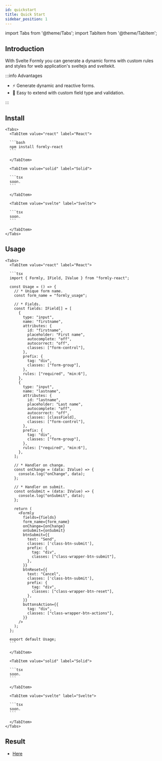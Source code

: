 ```yaml
---
id: quickstart
title: Quick Start
sidebar_position: 1
---
```


import Tabs from '@theme/Tabs';
import TabItem from '@theme/TabItem';

## Introduction

With Svelte Formly you can generate a dynamic forms with custom rules and styles for web application's sveltejs and sveltekit.

:::info Advantages

<ul>
<li>⚡ Generate dynamic and reactive forms.</li>
<li> 🙂 Easy to extend with custom field type and validation.</li>
</ul>
:::

<!-- ## Pre-requisites

- You should be an existing vim user or keen to learn nvim + nvchad (through these docs)
- [Neovim 0.7.2](https://github.com/neovim/neovim/releases/tag/v0.7.2)
- If neovim's very old for your OS then consider trying this [neovim version manager](https://github.com/MordechaiHadad/bob)
- [Use a Nerd Font](https://www.nerdfonts.com/) in your terminal emulator.
- Make sure to delete this folder `~/.local/share/nvim` on linux/Macos or `~\AppData\Local\nvim` and `~\AppData\Local\nvim-data` on windows -->

## Install

````mdx-code-block
<Tabs>
  <TabItem value="react" label="React">

  ```bash
  npm install formly-react
  ```

  </TabItem>

  <TabItem value="solid" label="Solid">

  ```tsx
  soon.
  ```

  </TabItem>

  <TabItem value="svelte" label="Svelte">

  ```tsx
  soon.
  ```

  </TabItem>
</Tabs>
````

## Usage

````mdx-code-block
<Tabs>
  <TabItem value="react" label="React">

  ```tsx
  import { Formly, IField, IValue } from "formly-react";

  const Usage = () => {
    // * Unique form name.
    const form_name = "formly_usage";

    // * Fields.
    const fields: IField[] = [
      {
        type: "input",
        name: "firstname",
        attributes: {
          id: "firstname",
          placeholder: "First name",
          autocomplete: "off",
          autocorrect: "off",
          classes: ["form-control"],
        },
        prefix: {
          tag: "div",
          classes: ["form-group"],
        },
        rules: ["required", "min:6"],
      },
      {
        type: "input",
        name: "lastname",
        attributes: {
          id: "lastname",
          placeholder: "Last name",
          autocomplete: "off",
          autocorrect: "off",
          classes: [classField],
          classes: ["form-control"],
        },
        prefix: {
          tag: "div",
          classes: ["form-group"],
        },
        rules: ["required", "min:6"],
      },
    ];

    // * Handler on change.
    const onChange = (data: IValue) => {
      console.log("onChange", data);
    };

    // * Handler on submit.
    const onSubmit = (data: IValue) => {
      console.log("onSubmit", data);
    };

    return (
      <Formly
        fields={fields}
        form_name={form_name}
        onChange={onChange}
        onSubmit={onSubmit}
        btnSubmit={{
          text: "Send",
          classes: ['class-btn-submit'],
          prefix: {
            tag: "div",
            classes: ["class-wrapper-btn-submit"],
          },
        }}
        btnReset={{
          text: "Cancel",
          classes: ['class-btn-submit'],
          prefix: {
            tag: "div",
            classes: ["class-wrapper-btn-reset"],
          },
        }}
        buttonsAction={{
          tag: "div",
          classes: ["class-wrapper-btn-actions"],
        }}
      />
    );
  };

  export default Usage;
  ```

  </TabItem>

  <TabItem value="solid" label="Solid">

  ```tsx
  soon.
  ```

  </TabItem>

  <TabItem value="svelte" label="Svelte">

  ```tsx
  soon.
  ```

  </TabItem>
</Tabs>
````

## Result

- [Here](https://replit.com/join/fibuivhjgt-dyalicode)
  <!-- https://replit.com/join/fibuivhjgt-dyalicode -->
